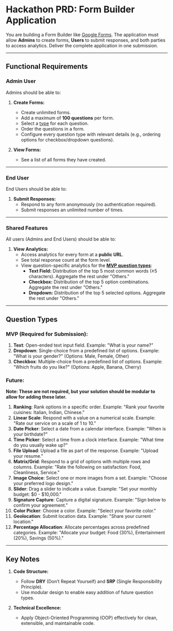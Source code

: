 # Hackathon PRD: Form Builder Application

You are building a Form Builder like [Google Forms](https://forms.new). The application must allow **Admins** to create forms, **Users** to submit responses, and both parties to access analytics. Deliver the complete application in one submission.

---

## Functional Requirements

### **Admin User**

Admins should be able to:

1. **Create Forms:**

   - Create unlimited forms.
   - Add a maximum of **100 questions** per form.
   - Select a [type](#question-types) for each question.
   - Order the questions in a form.
   - Configure every question type with relevant details (e.g., ordering options for checkbox/dropdown questions).

2. **View Forms:**
   - See a list of all forms they have created.

---

### **End User**

End Users should be able to:

1. **Submit Responses:**
   - Respond to any form anonymously (no authentication required).
   - Submit responses an unlimited number of times.

---

### **Shared Features**

All users (Admins and End Users) should be able to:

1. **View Analytics:**
   - Access analytics for every form at a **public URL**.
   - See total response count at the form level.
   - View question-specific analytics for the [**MVP question types**](#mvp-required-for-submission):
     - **Text Field:** Distribution of the top 5 most common words (≥5 characters). Aggregate the rest under "Others."
     - **Checkbox:** Distribution of the top 5 option combinations. Aggregate the rest under "Others."
     - **Dropdown:** Distribution of the top 5 selected options. Aggregate the rest under "Others."

---

## Question Types

### **MVP (Required for Submission):**

1. **Text**: Open-ended text input field.
   Example: "What is your name?"
2. **Dropdown**: Single-choice from a predefined list of options.
   Example: "What is your gender?" (Options: Male, Female, Other)
3. **Checkbox**: Multiple-choice from a predefined list of options.
   Example: "Which fruits do you like?" (Options: Apple, Banana, Cherry)

### **Future:**

**Note: These are not required, but your solution should be modular to allow for adding these later.**

1. **Ranking**: Rank options in a specific order.
   Example: "Rank your favorite cuisines: Italian, Indian, Chinese."
2. **Linear Scale**: Respond with a value on a numerical scale.
   Example: "Rate our service on a scale of 1 to 10."
3. **Date Picker**: Select a date from a calendar interface.
   Example: "When is your birthdate?"
4. **Time Picker**: Select a time from a clock interface.
   Example: "What time do you usually wake up?"
5. **File Upload**: Upload a file as part of the response.
   Example: "Upload your resume."
6. **Matrix/Grid**: Respond to a grid of options with multiple rows and columns.
   Example: "Rate the following on satisfaction: Food, Cleanliness, Service."
7. **Image Choice**: Select one or more images from a set.
   Example: "Choose your preferred logo design."
8. **Slider**: Drag a slider to indicate a value.
   Example: "Set your monthly budget: $0 - $10,000."
9. **Signature Capture**: Capture a digital signature.
   Example: "Sign below to confirm your agreement."
10. **Color Picker**: Choose a color.
    Example: "Select your favorite color."
11. **Geolocation**: Submit location data.
    Example: "Share your current location."
12. **Percentage Allocation**: Allocate percentages across predefined categories.
    Example: "Allocate your budget: Food (30%), Entertainment (20%), Savings (50%)."

---

## Key Notes

1. **Code Structure:**

   - Follow **DRY** (Don’t Repeat Yourself) and **SRP** (Single Responsibility Principle).
   - Use modular design to enable easy addition of future question types.

2. **Technical Excellence:**
   - Apply Object-Oriented Programming (OOP) effectively for clean, extensible, and maintainable code.
